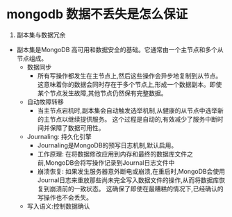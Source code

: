 # mongodb 数据不丢失是怎么保证

1. 副本集与数据冗余

- 副本集是MongoDB 高可用和数据安全的基础。它通常由一个主节点和多个从节点组成。
  - 数据同步
    - 所有写操作都发生在主节点上,然后这些操作会异步地复制到从节点。 这意味着你的数据会同时存在于多个节点上,形成一个数据副本。即使某个节点发生故障,其他节点仍然保有完整数据。
  - 自动故障转移
    - 当主节点宕机时,副本集会自动触发选举机制,从健康的从节点中选举新的主节点以继续提供服务。 这个过程是自动的,有效减少了服务中断时间并保障了数据可用性。
  - Journaling: 持久化引擎
    - Journaling是MongoDB的预写日志机制,默认启用。
    - 工作原理: 在将数据修改应用到内存和最终的数据库文件之前,MongoDB会将写操作记录到Journal日志文件中
    - 崩溃恢复: 如果发生服务器意外断电或崩溃,在重启时,MongoDB会使用Journal日志来重放那些尚未完全写入数据文件的操作,从而将数据库恢复到崩溃前的一致状态。 这确保了即使在最糟糕的情况下,已经确认的写操作也不会丢失。
  - 写入语义:控制数据确认
